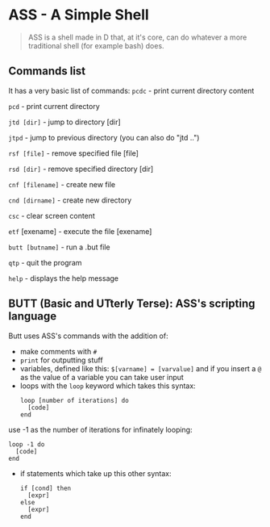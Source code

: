 # ASS - A Simple Shell

> ASS is a shell made in D that, at it's core, can do whatever a more traditional shell (for example bash) does.

## Commands list
It has a very basic list of commands:
`pcdc` - print current directory content

`pcd` - print current directory

`jtd [dir]` - jump to directory [dir]

`jtpd` - jump to previous directory (you can also do "jtd ..")

`rsf [file]` - remove specified file [file]

`rsd [dir]` - remove specified directory [dir]

`cnf [filename]` - create new file

`cnd [dirname]` - create new directory

`csc` - clear screen content

`etf` [exename] - execute the file [exename]

`butt [butname]` - run a .but file

`qtp` - quit the program

`help` - displays the help message


## BUTT (Basic and UTterly Terse): ASS's scripting language

Butt uses ASS's commands with the addition of:
- make comments with  `#`
- `print` for outputting stuff
- variables, defined like this: `$[varname] = [varvalue]` and if you insert a `@` as the value of a variable you can take user input
- loops with the `loop` keyword which takes this syntax:
  ```
  loop [number of iterations] do
    [code]
  end
  ```
use -1 as the number of iterations for infinately looping:
  ```
  loop -1 do
    [code]
  end
  ```
- if statements which take up this other syntax:
  ```
  if [cond] then
    [expr]
  else
    [expr]
  end
  ```
